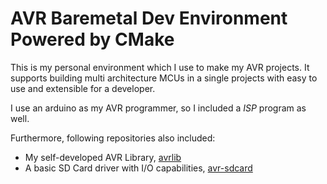 # AVR Baremetal Dev Environment Powered by CMake

This is my personal environment which I use to make my AVR projects.
It supports building multi architecture MCUs in a single projects with easy to use and extensible for a developer.

I use an arduino as my AVR programmer, so I included a *ISP* program as well.

Furthermore, following repositories also included:

- My self-developed AVR Library, [avrlib](https://github.com/Ali-Nasrolahi/avrlib)
- A basic SD Card driver with I/O capabilities, [avr-sdcard](https://github.com/Ali-Nasrolahi/avr-sdcard)

